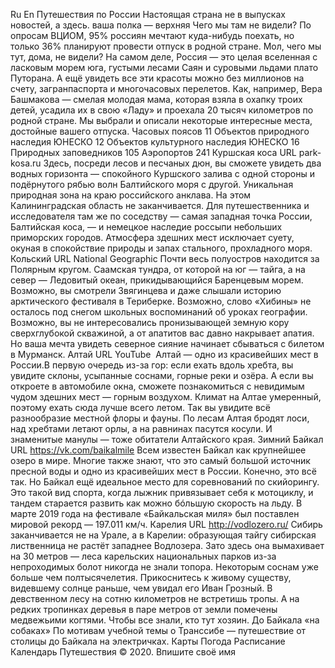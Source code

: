 Ru
En
Путешествия по России
Настоящая страна не в выпусках новостей, а здесь.
ваша полка — верхняя
Чего мы там не видели?
По опросам ВЦИОМ, 95% россиян мечтают куда-нибудь поехать, но только 36% планируют провести отпуск в родной стране. Мол, чего мы тут, дома, не видели? На самом деле, Россия — это целая вселенная с ласковым морем юга, густыми лесами Саян и суровыми льдами плато Путорана. А ещё увидеть все эти красоты можно без миллионов на счету, загранпаспорта и многочасовых перелетов. Как, например, Вера Башмакова — смелая молодая мама, которая взяла в охапку троих детей, усадила их в свою «Ладу» и проехала 20 тысяч километров по родной стране. Мы выбрали и описали некоторые интересные места, достойные вашего отпуска.
Часовых поясов 11 ​Объектов природного наследия ЮНЕСКО 12 ​Объектов культурного наследия ЮНЕСКО 16 ​Природных заповедников 105 ​Аэропортов 241
Куршская коса
URL
park-kosa.ru
Здесь, посреди лесов и песчаных дюн, вы сможете увидеть два водных горизонта — спокойного Куршского залива с одной стороны и подёрнутого рябью волн Балтийского моря с другой. Уникальная природная зона на краю российского анклава.
На этом Калининградская область не заканчивается. Для путешественника и исследователя там же по соседству — самая западная точка России, Балтийская коса, — и немецкое наследие россыпи небольших приморских городов. Атмосфера здешних мест исключает суету, окуная в спокойствие природы и запах стального, прохладного моря.
Кольский
URL
National Geographic
Почти весь полуостров находится за Полярным кругом. Саамская тундра, от которой на юг — ​тайга, а на север — Ледовитый океан, прикидывающийся Баренцевым морем.
Возможно, вы смотрели Звягинцева и даже слышали историю арктического фестиваля в Териберке. Возможно, слово «Хибины» не осталось под снегом школьных воспоминаний об уроках географии. Возможно, вы не интересовались пронизывающей земную кору сверхглубокой скважиной, а от апатитов вас давно накрывает апатия. Но ваша мечта увидеть северное сияние начинает сбываться с билетом ​в Мурманск.
Алтай
URL
YouTube ​
Алтай — одно из красивейших мест в России. ​В первую очередь из-за гор: если ехать вдоль хребта, вы увидите склоны, усыпанные соснами, горные реки и озёра. А если вы откроете в автомобиле окна, сможете познакомиться с невидимым чудом здешних мест — горным воздухом.
Климат на Алтае умеренный, поэтому ехать сюда лучше всего летом. Так вы увидите всё разнообразие местной флоры и фауны. По лесам Алтая бродят лоси, над хребтами летают орлы, а на равнинах пасутся косули. И знаменитые манулы — тоже обитатели Алтайского края.
Зимний Байкал
URL
https://vk.com/baikalmile
Всем известен Байкал как крупнейшее озеро ​в мире. Многие также знают, что это самый большой источник пресной воды и одно из красивейших мест в России.
Конечно, это всё так. Но Байкал ещё идеальное место для соревнований по скийорингу. Это такой вид спорта, когда лыжник привязывает себя ​к мотоциклу, и тандем старается развить как можно бóльшую скорость на льду. В марте 2019 года на фестивале «Байкальская миля» был поставлен мировой рекорд — 197.011 км/ч.
Карелия
URL
http://vodlozero.ru/
Сибирь заканчивается не на Урале, а в Карелии: образующая тайгу сибирская лиственница не растёт западнее Водлозера. Зато здесь она вымахивает на 30 метров — леса карельских национальных парков из-за непроходимых болот никогда не знали топора. Некоторым соснам уже больше чем полтысячелетия. Прикоснитесь к живому существу, видевшему солнце раньше, чем увидал его Иван Грозный. ​В девственном лесу на сотню километров не встретишь тропы. А на редких тропинках деревья ​в паре метров от земли помечены медвежьими когтями. Чтобы все знали, кто тут хозяин.
До Байкала «на собаках»
По мотивам учебной темы о Транссибе — путешествие от столицы до Байкала на электричках.
Карты
Погода
Расписание
Календарь
Путешествия
© 2020. Впишите своё имя